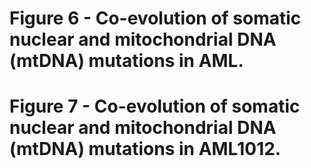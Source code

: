 # Figure 6 - Co-evolution of somatic nuclear and mitochondrial DNA (mtDNA) mutations in AML.

# Figure 7 - Co-evolution of somatic nuclear and mitochondrial DNA (mtDNA) mutations in AML1012.
